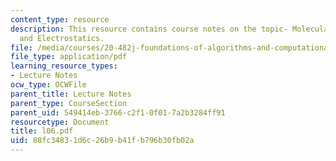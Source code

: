 ```yaml
---
content_type: resource
description: This resource contains course notes on the topic- Molecular Dynamics
  and Electrostatics.
file: /media/courses/20-482j-foundations-of-algorithms-and-computational-techniques-in-systems-biology-spring-2006/88fc34831d6c26b9b41fb796b30fb02a_l06.pdf
file_type: application/pdf
learning_resource_types:
- Lecture Notes
ocw_type: OCWFile
parent_title: Lecture Notes
parent_type: CourseSection
parent_uid: 549414eb-3766-c2f1-0f01-7a2b3284ff91
resourcetype: Document
title: l06.pdf
uid: 88fc3483-1d6c-26b9-b41f-b796b30fb02a
---
```

